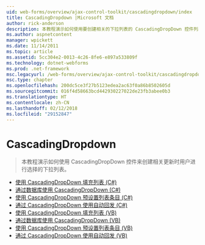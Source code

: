 ```yaml
---
uid: web-forms/overview/ajax-control-toolkit/cascadingdropdown/index
title: CascadingDropdown |Microsoft 文档
author: rick-anderson
description: 本教程演示如何使用要创建相关的下拉列表的 CascadingDropDown 控件列出该更新，当用户进行选择。
ms.author: aspnetcontent
manager: wpickett
ms.date: 11/14/2011
ms.topic: article
ms.assetid: 5cc304e2-0013-4c26-8fe6-e897a533809f
ms.technology: dotnet-webforms
ms.prod: .net-framework
msc.legacyurl: /web-forms/overview/ajax-control-toolkit/cascadingdropdown
msc.type: chapter
ms.openlocfilehash: 200dc5ce3f27b5123edea2ac63f0a86b8502605d
ms.sourcegitcommit: 016f4d58663bcd442930227022de23fb3abee0b3
ms.translationtype: HT
ms.contentlocale: zh-CN
ms.lasthandoff: 02/12/2018
ms.locfileid: "29152847"
---
```

<a name="cascadingdropdown"></a>CascadingDropdown
====================
> 本教程演示如何使用 CascadingDropDown 控件来创建相关更新时用户进行选择的下拉列表。


- [使用 CascadingDropDown 填充列表 (C#)](filling-a-list-using-cascadingdropdown-cs.md)
- [通过数据库使用 CascadingDropDown (C#)](using-cascadingdropdown-with-a-database-cs.md)
- [使用 CascadingDropDown 预设置列表条目 (C#)](presetting-list-entries-with-cascadingdropdown-cs.md)
- [通过 CascadingDropDown 使用自动回发 (C#)](using-auto-postback-with-cascadingdropdown-cs.md)
- [使用 CascadingDropDown 填充列表 (VB)](filling-a-list-using-cascadingdropdown-vb.md)
- [通过数据库使用 CascadingDropDown (VB)](using-cascadingdropdown-with-a-database-vb.md)
- [使用 CascadingDropDown 预设置列表条目 (VB)](presetting-list-entries-with-cascadingdropdown-vb.md)
- [通过 CascadingDropDown 使用自动回发 (VB)](using-auto-postback-with-cascadingdropdown-vb.md)
